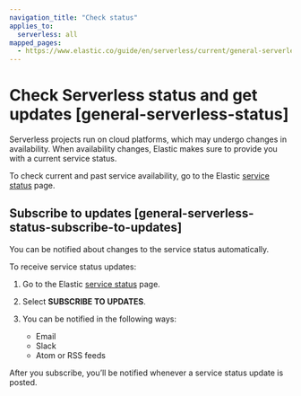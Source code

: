 ```yaml
---
navigation_title: "Check status"
applies_to:
  serverless: all
mapped_pages:
  - https://www.elastic.co/guide/en/serverless/current/general-serverless-status.html
---
```


# Check Serverless status and get updates [general-serverless-status]

Serverless projects run on cloud platforms, which may undergo changes in availability. When availability changes, Elastic makes sure to provide you with a current service status.

To check current and past service availability, go to the Elastic [service status](https://status.elastic.co/?section=serverless) page.


## Subscribe to updates [general-serverless-status-subscribe-to-updates]

You can be notified about changes to the service status automatically.

To receive service status updates:

1. Go to the Elastic [service status](https://status.elastic.co/?section=serverless) page.
2. Select **SUBSCRIBE TO UPDATES**.
3. You can be notified in the following ways:

    * Email
    * Slack
    * Atom or RSS feeds


After you subscribe, you’ll be notified whenever a service status update is posted.
